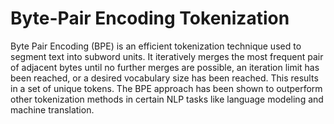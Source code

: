 # Byte-Pair Encoding Tokenization

Byte Pair Encoding (BPE) is an efficient tokenization technique used to segment text into subword units. It iteratively merges the most frequent pair of adjacent bytes until no further merges are possible, an iteration limit has been reached, or a desired vocabulary size has been reached. This results in a set of unique tokens. The BPE approach has been shown to outperform other tokenization methods in certain NLP tasks like language modeling and machine translation.
